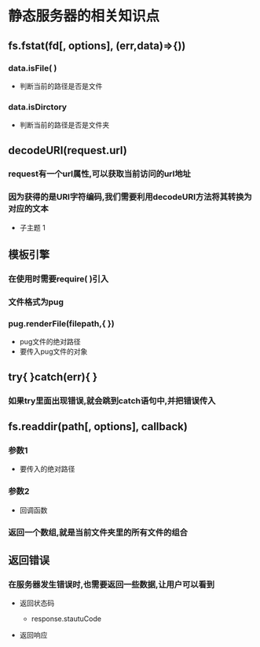 # 静态服务器的相关知识点

## fs.fstat(fd[, options], (err,data)=>{)) 

### data.isFile( )

- 判断当前的路径是否是文件

### data.isDirctory

- 判断当前的路径是否是文件夹

## decodeURI(request.url)

### request有一个url属性,可以获取当前访问的url地址

### 因为获得的是URI字符编码,我们需要利用decodeURI方法将其转换为对应的文本

- 子主题 1

## 模板引擎

### 在使用时需要require( )引入

### 文件格式为pug

### pug.renderFile(filepath,{ })

- pug文件的绝对路径
- 要传入pug文件的对象

## try{   }catch(err){  }

### 如果try里面出现错误,就会跳到catch语句中,并把错误传入

## fs.readdir(path[, options], callback)

### 参数1

- 要传入的绝对路径

### 参数2

- 回调函数

### 返回一个数组,就是当前文件夹里的所有文件的组合

## 返回错误

### 在服务器发生错误时,也需要返回一些数据,让用户可以看到

- 返回状态码

	- response.stautuCode

- 返回响应

